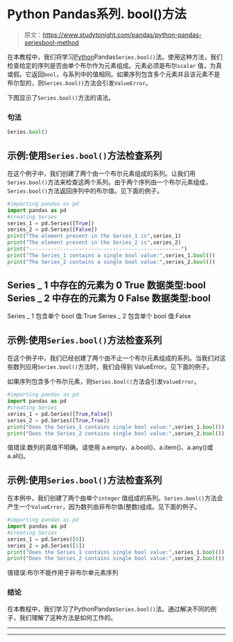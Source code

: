 # Python Pandas系列. bool()方法

> 原文：<https://www.studytonight.com/pandas/python-pandas-seriesbool-method>

在本教程中，我们将学习[Python](https://studytonight.com/python/getting-started-with-python)Pandas`Series.bool()`法。使用这种方法，我们检查给定的序列是否由单个布尔作为元素组成。元素必须是布尔`scalar` 值，为真或假。它返回`bool`，与系列中的值相同。如果序列包含多个元素并且该元素不是布尔型的，则`Series.bool()`方法会引发`ValueError`。

下图显示了`Series.bool()`方法的语法。

### 句法

```py
Series.bool()
```

## 示例:使用`Series.bool()`方法检查系列

在这个例子中，我们创建了两个由一个布尔元素组成的系列。让我们用`Series.bool()`方法来检查这两个系列。由于两个序列由一个布尔元素组成，`Series.bool()`方法返回序列中的布尔值。见下面的例子。

```py
#importing pandas as pd
import pandas as pd
#creating Series
series_1 = pd.Series([True])
series_2 = pd.Series([False])
print("The element present in the Series_1 is",series_1)
print("The element present in the Series_2 is",series_2)
print("-------------------------------------------------")
print("The Series_1 contains a single bool value:",series_1.bool())
print("The Series_2 contains a single bool value:",series_2.bool())
```

Series _ 1 中存在的元素为 0 True
数据类型:bool
Series _ 2 中存在的元素为 0 False
数据类型:bool
-
Series _ 1 包含单个 bool 值:True
Series _ 2 包含单个 bool 值:False

## 示例:使用`Series.bool()`方法检查系列

在这个例子中，我们已经创建了两个由不止一个布尔元素组成的系列。当我们对这些数列应用`Series.bool()`方法时，我们会得到 ValueError。见下面的例子。

如果序列包含多个布尔元素，则`Series.bool()`方法会引发`ValueError`。

```py
#importing pandas as pd
import pandas as pd
#creating Series
series_1 = pd.Series([True,False])
series_2 = pd.Series([True,True])
print("Does the Series_1 contains single bool value:",series_1.bool())
print("Does the Series_2 contains single bool value:",series_2.bool())
```

值错误:数列的真值不明确。请使用 a.empty、a.bool()、a.item()、a.any()或 a.all()。

## 示例:使用`Series.bool()`方法检查系列

在本例中，我们创建了两个由单个`integer` 值组成的系列。`Series.bool()`方法会产生一个`ValueError`，因为数列由非布尔值(整数)组成。见下面的例子。

```py
#importing pandas as pd
import pandas as pd
#creating Series
series_1 = pd.Series([0])
series_2 = pd.Series([1])
print("Does the Series_1 contains single bool value:",series_1.bool())
print("Does the Series_2 contains single bool value:",series_2.bool())
```

值错误:布尔不能作用于非布尔单元素序列

### 结论

在本教程中，我们学习了PythonPandas`Series.bool()`法。通过解决不同的例子，我们理解了这种方法是如何工作的。

* * *

* * *